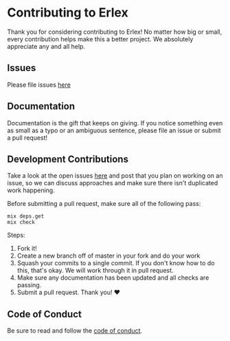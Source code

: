 # Contributing to Erlex

Thank you for considering contributing to Erlex! No matter how big or
small, every contribution helps make this a better project. We
absolutely appreciate any and all help.

## Issues

Please file issues [here](https://github.com/asummers/erlex/issues)

## Documentation

Documentation is the gift that keeps on giving. If you notice
something even as small as a typo or an ambiguous sentence, please
file an issue or submit a pull request!

## Development Contributions

Take a look at the open issues
[here](https://github.com/asummers/erlex/issues) and post that you
plan on working on an issue, so we can discuss approaches and make
sure there isn't duplicated work happening.

Before submitting a pull request, make sure all of the following pass:

```
mix deps.get
mix check
```

Steps:
1) Fork it!
2) Create a new branch off of master in your fork and do your work
3) Squash your commits to a single commit. If you don't know how to do
this, that's okay. We will work through it in pull request.
4) Make sure any documentation has been updated and all checks are passing.
5) Submit a pull request. Thank you! :heart:

## Code of Conduct

Be sure to read and follow the [code of conduct](https://github.com/asummers/erlex/blob/master/code-of-conduct.md).
